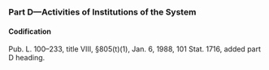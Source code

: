 ### Part D—Activities of Institutions of the System ###

#### Codification ####

Pub. L. 100–233, title VIII, §805(t)(1), Jan. 6, 1988, 101 Stat. 1716, added part D heading.